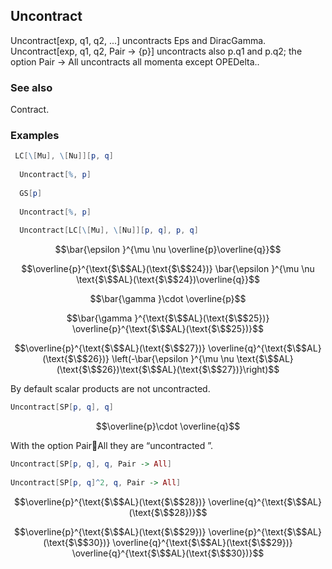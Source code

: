 ##  Uncontract 

Uncontract[exp, q1, q2, ...] uncontracts Eps and DiracGamma. Uncontract[exp, q1, q2, Pair -> {p}] uncontracts also p.q1 and p.q2; the option Pair -> All uncontracts all momenta except OPEDelta..

###  See also 

Contract.

###  Examples 

```mathematica
 LC[\[Mu], \[Nu]][p, q] 
  
  Uncontract[%, p] 
  
  GS[p] 
  
  Uncontract[%, p] 
  
  Uncontract[LC[\[Mu], \[Nu]][p, q], p, q]
```

$$\bar{\epsilon }^{\mu \nu \overline{p}\overline{q}}$$

$$\overline{p}^{\text{$\$$AL}(\text{$\$$24})} \bar{\epsilon }^{\mu \nu \text{$\$$AL}(\text{$\$$24})\overline{q}}$$

$$\bar{\gamma }\cdot \overline{p}$$

$$\bar{\gamma }^{\text{$\$$AL}(\text{$\$$25})} \overline{p}^{\text{$\$$AL}(\text{$\$$25})}$$

$$\overline{p}^{\text{$\$$AL}(\text{$\$$27})} \overline{q}^{\text{$\$$AL}(\text{$\$$26})} \left(-\bar{\epsilon }^{\mu \nu \text{$\$$AL}(\text{$\$$26})\text{$\$$AL}(\text{$\$$27})}\right)$$

By default scalar products are not uncontracted.

```mathematica
Uncontract[SP[p, q], q]
```

$$\overline{p}\cdot \overline{q}$$

With the option PairAll they are “uncontracted ”.

```mathematica
Uncontract[SP[p, q], q, Pair -> All] 
 
Uncontract[SP[p, q]^2, q, Pair -> All]
```

$$\overline{p}^{\text{$\$$AL}(\text{$\$$28})} \overline{q}^{\text{$\$$AL}(\text{$\$$28})}$$

$$\overline{p}^{\text{$\$$AL}(\text{$\$$29})} \overline{p}^{\text{$\$$AL}(\text{$\$$30})} \overline{q}^{\text{$\$$AL}(\text{$\$$29})} \overline{q}^{\text{$\$$AL}(\text{$\$$30})}$$